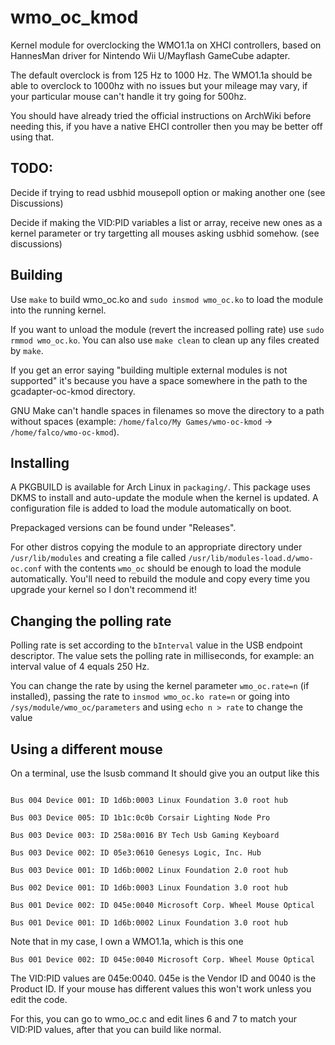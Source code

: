 # wmo_oc_kmod

Kernel module for overclocking the WMO1.1a on XHCI controllers, based on HannesMan driver for Nintendo Wii U/Mayflash GameCube adapter.

The default overclock is from 125 Hz to 1000 Hz. The WMO1.1a should be able to overclock to 1000hz with no issues but your mileage may vary, if your particular mouse can't handle it try going for 500hz.

You should have already tried the official instructions on ArchWiki before needing this, if you have a native EHCI controller then you may be better off using that.

## TODO: 

Decide if trying to read usbhid mousepoll option or making another one (see Discussions)

Decide if making the VID:PID variables a list or array, receive new ones as a kernel parameter or try targetting all mouses asking usbhid somehow. (see discussions)

## Building

Use `make` to build wmo_oc.ko and `sudo insmod wmo_oc.ko` to load the module into the running kernel.


If you want to unload the module (revert the increased polling rate) use `sudo rmmod wmo_oc.ko`. You can also use `make clean` to clean up any files created by `make`.

If you get an error saying "building multiple external modules is not supported" it's because you have a space somewhere in the path to the gcadapter-oc-kmod directory.

GNU Make can't handle spaces in filenames so move the directory to a path without spaces (example: `/home/falco/My Games/wmo-oc-kmod` -> `/home/falco/wmo-oc-kmod`).

## Installing

A PKGBUILD is available for Arch Linux in `packaging/`. This package uses DKMS to install and auto-update the module when the kernel is updated. A configuration file is added to load the module automatically on boot.

Prepackaged versions can be found under "Releases".

For other distros copying the module to an appropriate directory under `/usr/lib/modules` and creating a file called `/usr/lib/modules-load.d/wmo-oc.conf` with the contents `wmo_oc` should be enough to load the module automatically. You'll need to rebuild the module and copy every time you upgrade your kernel so I don't recommend it!

## Changing the polling rate

Polling rate is set according to the `bInterval` value in the USB endpoint descriptor. The value sets the polling rate in milliseconds, for example: an interval value of 4 equals 250 Hz.

You can change the rate by using the kernel parameter `wmo_oc.rate=n` (if installed), passing the rate to `insmod wmo_oc.ko rate=n` or going into `/sys/module/wmo_oc/parameters` and using `echo n > rate` to change the value

## Using a different mouse

On a terminal, use the lsusb command
It should give you an output like this 

``` Bus 004 Device 002: ID 05e3:0626 Genesys Logic, Inc. Hub

Bus 004 Device 001: ID 1d6b:0003 Linux Foundation 3.0 root hub

Bus 003 Device 005: ID 1b1c:0c0b Corsair Lighting Node Pro

Bus 003 Device 003: ID 258a:0016 BY Tech Usb Gaming Keyboard

Bus 003 Device 002: ID 05e3:0610 Genesys Logic, Inc. Hub

Bus 003 Device 001: ID 1d6b:0002 Linux Foundation 2.0 root hub

Bus 002 Device 001: ID 1d6b:0003 Linux Foundation 3.0 root hub

Bus 001 Device 002: ID 045e:0040 Microsoft Corp. Wheel Mouse Optical

Bus 001 Device 001: ID 1d6b:0002 Linux Foundation 3.0 root hub 
```

Note that in my case, I own a WMO1.1a, which is this one

```
Bus 001 Device 002: ID 045e:0040 Microsoft Corp. Wheel Mouse Optical
```

The VID:PID values are 045e:0040. 045e is the Vendor ID and 0040 is the Product ID. If your mouse has different values this won't work unless you edit the code.

For this, you can go to wmo_oc.c and edit lines 6 and 7 to match your VID:PID values, after that you can build like normal.
